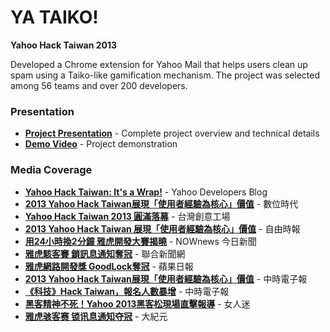# YA TAIKO!

**Yahoo Hack Taiwan 2013**

Developed a Chrome extension for Yahoo Mail that helps users clean up spam using a Taiko-like gamification mechanism. The project was selected among 56 teams and over 200 developers.

### Presentation
- **[Project Presentation](https://speakerdeck.com/bryanyuan2/ya-taiko-yahoo-hack-taiwan-2013)** - Complete project overview and technical details
- **[Demo Video](https://www.youtube.com/watch?v=ZmZ6lJ7gF9w&hd=1)** - Project demonstration

### Media Coverage
- **[Yahoo Hack Taiwan: It's a Wrap!](https://yahoodevelopers.tumblr.com/post/69592034200/yahoo-hack-taiwan-its-a-wrap)** - Yahoo Developers Blog
- **[2013 Yahoo Hack Taiwan展現「使用者經驗為核心」價值](https://www.bnext.com.tw/article/view/id/29936)** - 數位時代
- **[Yahoo Hack Taiwan 2013 圓滿落幕](https://tmi.vc/yahoo-hack-taiwan-2013-%E5%9C%93%E6%BB%BF%E8%90%BD%E5%B9%95/)** - 台灣創意工場
- **[2013 Yahoo Hack Taiwan 展現「使用者經驗為核心」價值](http://iservice.libertytimes.com.tw/3c/news.php?no=10906&type=5)** - 自由時報
- **[用24小時換2分鐘 雅虎開發大賽揭曉](http://www.nownews.com/n/2013/11/05/1010893)** - NOWnews 今日新聞
- **[雅虎駭客賽 鎖訊息通知奪冠](http://udn.com/NEWS/BREAKINGNEWS/BREAKINGNEWS9/8273096.shtml)** - 聯合新聞網
- **[雅虎網路開發獎 GoodLock奪冠](http://www.appledaily.com.tw/realtimenews/article/finance/20131104/286753/%E9%9B%85%E8%99%8E%E7%B6%B2%E8%B7%AF%E9%96%8B%E7%99%BC%E7%8D%8E%E3%80%80GoodLock%E5%A5%AA%E5%86%A0)** - 蘋果日報
- **[2013 Yahoo Hack Taiwan展現「使用者經驗為核心」價值](http://www.chinatimes.com/realtimenews/2013-YAHOO-HACK-TAIWAN%E5%B1%95%E7%8F%BE%E3%80%8C%E4%BD%BF%E7%94%A8%E8%80%85%E7%B6%93%E9%A9%97%E7%82%BA%E6%A0%B8%E5%BF%83%E3%80%8D%E5%83%B9%E5%80%BC-%E9%96%8B%E6%94%BE%E6%8A%80%E8%A1%93-%EF%BC%8B%E3%80%8C%E7%9B%B4%E8%A6%BA%E3%80%81%E7%B0%A1%E5%96%AE%E3%80%81%E4%BE%BF%E5%88%A9%E3%80%8D%E8%A8%AD%E8%A8%88-%E8%B7%A8%E7%95%8C%E9%96%8B%E7%99%BC%E7%8E%A9%E5%89%B5%E6%84%8F-20131105002238-260412)** - 中時電子報
- **[《科技》Hack Taiwan，報名人數暴增](http://www.chinatimes.com/realtimenews/%E3%80%8A%E7%A7%91%E6%8A%80%E3%80%8BHACK-TAIWAN%EF%BC%8C%E5%A0%B1%E5%90%8D%E4%BA%BA%E6%95%B8%E6%9A%B4%E5%A2%9E-20131104001932-260412)** - 中時電子報
- **[黑客精神不死！Yahoo 2013黑客松現場直擊報導](http://womany.net/read/article/3628?ref=r_latest_title)** - 女人迷
- **[雅虎骇客赛 锁讯息通知夺冠](http://www.epochtimes.com/gb/13/11/4/n4002693.htm%E9%9B%85%E8%99%8E%E9%AA%87%E5%AE%A2%E8%B5%9B-%E9%94%81%E8%AE%AF%E6%81%AF%E9%80%9A%E7%9F%A5%E5%A4%BA%E5%86%A0.html)** - 大紀元